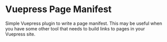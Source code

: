 # Vuepress Page Manifest

Simple Vuepress plugin to write a page manifest. This may be useful when you
have some other tool that needs to build links to pages in your Vuepress site.
